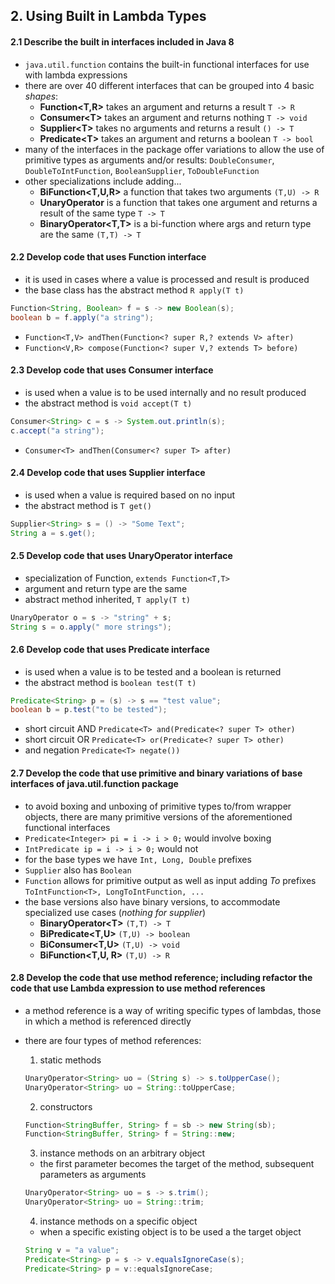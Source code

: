 ## 2. Using Built in Lambda Types
#### 2.1 Describe the built in interfaces included in Java 8
- `java.util.function` contains the built-in functional interfaces for use with lambda expressions
- there are over 40 different interfaces that can be grouped into 4 basic *shapes*:
  - **Function&lt;T,R&gt;** takes an argument and returns a result `T -> R`
  - **Consumer&lt;T&gt;** takes an argument and returns nothing `T -> void`
  - **Supplier&lt;T&gt;** takes no arguments and returns a result `() -> T`
  - **Predicate&lt;T&gt;** takes an argument and returns a boolean `T -> bool`
- many of the interfaces in the package offer variations to allow the use of primitive types as arguments and/or results: `DoubleConsumer`, `DoubleToIntFunction`, `BooleanSupplier`, `ToDoubleFunction`
- other specializations include adding...
  - **BiFunction<T,U,R>** a function that takes two arguments `(T,U) -> R`
  - **UnaryOperator<T>** is a function that takes one argument and returns a result of the same type `T -> T`
  - **BinaryOperator<T,T>** is a bi-function where args and return type are the same `(T,T) -> T`

#### 2.2 Develop code that uses Function interface
- it is used in cases where a value is processed and result is produced
- the base class has the abstract method `R apply(T t)`
```java
Function<String, Boolean> f = s -> new Boolean(s);
boolean b = f.apply("a string");
```
- `Function<T,V> andThen(Function<? super R,? extends V> after)`
- `Function<V,R> compose(Function<? super V,? extends T> before)`

#### 2.3 Develop code that uses Consumer interface
- is used when a value is to be used internally and no result produced
- the abstract method is `void accept(T t)`
```java
Consumer<String> c = s -> System.out.println(s);
c.accept("a string");
```
- `Consumer<T> andThen(Consumer<? super T> after)`


#### 2.4 Develop code that uses Supplier interface
- is used when a value is required based on no input
- the abstract method is `T get()`
```java
Supplier<String> s = () -> "Some Text";
String a = s.get();
```

#### 2.5 Develop code that uses UnaryOperator interface
- specialization of Function, `extends Function<T,T>`
- argument and return type are the same
- abstract method inherited, `T apply(T t)`
```java
UnaryOperator o = s -> "string" + s;
String s = o.apply(" more strings");
```

#### 2.6 Develop code that uses Predicate interface
- is used when a value is to be tested and a boolean is returned
- the abstract method is `boolean test(T t)`
```java
Predicate<String> p = (s) -> s == "test value";
boolean b = p.test("to be tested");
```
- short circuit AND `Predicate<T> and(Predicate<? super T> other)`
- short circuit OR `Predicate<T> or(Predicate<? super T> other)`
- and negation `Predicate<T> negate())`

#### 2.7 Develop the code that use primitive and binary variations of base interfaces of java.util.function package
- to avoid boxing and unboxing of primitive types to/from wrapper objects, there are many primitive versions of the aforementioned functional interfaces
- `Predicate<Integer> pi = i -> i > 0;` would involve boxing
- `IntPredicate ip = i -> i > 0;` would not
- for the base types we have `Int, Long, Double` prefixes
- `Supplier` also has `Boolean`
- `Function` allows for primitive output as well as input adding *To* prefixes `ToIntFunction<T>, LongToIntFunction, ...`
- the base versions also have binary versions, to accommodate specialized use cases (*nothing for supplier*)
  - **BinaryOperator&lt;T>** `(T,T) -> T`
  - **BiPredicate&lt;T,U>** `(T,U) -> boolean`
  - **BiConsumer&lt;T,U>** `(T,U) -> void`
  - **BiFunction&lt;T,U, R>** `(T,U) -> R`

#### 2.8 Develop the code that use method reference; including refactor the code that use Lambda expression to use method references
- a method reference is a way of writing specific types of lambdas, those in which a method is referenced directly
- there are four types of method references:
  1. static methods
  ```java
  UnaryOperator<String> uo = (String s) -> s.toUpperCase();
  UnaryOperator<String> uo = String::toUpperCase;
  ```
  2. constructors
  ```java
  Function<StringBuffer, String> f = sb -> new String(sb);
  Function<StringBuffer, String> f = String::new;
  ```
  3. instance methods on an arbitrary object
    - the first parameter becomes the target of the method, subsequent parameters as arguments
  ```java
  UnaryOperator<String> uo = s -> s.trim();
  UnaryOperator<String> uo = String::trim;
  ```

  4. instance methods on a specific object
    - when a specific existing object is to be used a the target object
  ```java
  String v = "a value";
  Predicate<String> p = s -> v.equalsIgnoreCase(s);
  Predicate<String> p = v::equalsIgnoreCase;
  ```
